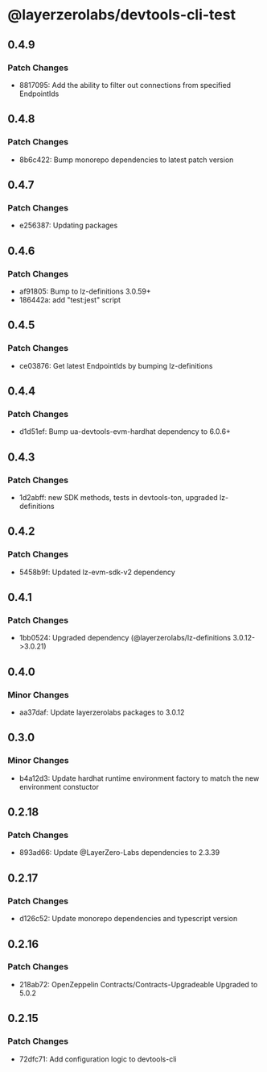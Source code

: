 # @layerzerolabs/devtools-cli-test

## 0.4.9

### Patch Changes

- 8817095: Add the ability to filter out connections from specified EndpointIds

## 0.4.8

### Patch Changes

- 8b6c422: Bump monorepo dependencies to latest patch version

## 0.4.7

### Patch Changes

- e256387: Updating packages

## 0.4.6

### Patch Changes

- af91805: Bump to lz-definitions 3.0.59+
- 186442a: add "test:jest" script

## 0.4.5

### Patch Changes

- ce03876: Get latest EndpointIds by bumping lz-definitions

## 0.4.4

### Patch Changes

- d1d51ef: Bump ua-devtools-evm-hardhat dependency to 6.0.6+

## 0.4.3

### Patch Changes

- 1d2abff: new SDK methods, tests in devtools-ton, upgraded lz-definitions

## 0.4.2

### Patch Changes

- 5458b9f: Updated lz-evm-sdk-v2 dependency

## 0.4.1

### Patch Changes

- 1bb0524: Upgraded dependency (@layerzerolabs/lz-definitions 3.0.12->3.0.21)

## 0.4.0

### Minor Changes

- aa37daf: Update layerzerolabs packages to 3.0.12

## 0.3.0

### Minor Changes

- b4a12d3: Update hardhat runtime environment factory to match the new environment constuctor

## 0.2.18

### Patch Changes

- 893ad66: Update @LayerZero-Labs dependencies to 2.3.39

## 0.2.17

### Patch Changes

- d126c52: Update monorepo dependencies and typescript version

## 0.2.16

### Patch Changes

- 218ab72: OpenZeppelin Contracts/Contracts-Upgradeable Upgraded to 5.0.2

## 0.2.15

### Patch Changes

- 72dfc71: Add configuration logic to devtools-cli
